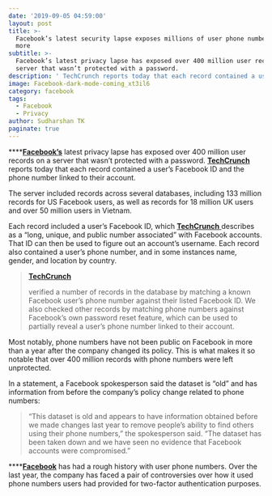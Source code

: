 ```yaml
---
date: '2019-09-05 04:59:00'
layout: post
title: >-
  Facebook’s latest security lapse exposes millions of user phone numbers and
  more
subtitle: >-
  Facebook’s latest privacy lapse has exposed over 400 million user records on a
  server that wasn’t protected with a password. 
description: ' TechCrunch reports today that each record contained a user’s Facebook ID and the phone number linked to their account.'
image: Facebook-dark-mode-coming_xt3il6
category: facebook
tags:
  - Facebook
  - Privacy
author: Sudharshan TK
paginate: true
---
```

****[**Facebook’s**](https://facebook.com) latest privacy lapse has exposed over 400 million user records on a server that wasn’t protected with a password. [**TechCrunch**](https://techcrunch.com) reports today that each record contained a user’s Facebook ID and the phone number linked to their account.

The server included records across several databases, including 133 million records for US Facebook users, as well as records for 18 million UK users and over 50 million users in Vietnam.

Each record included a user’s Facebook ID, which [**TechCrunch** ](https://techcrunch.com)describes as a “long, unique, and public number associated” with Facebook accounts. That ID can then be used to figure out an account’s username. Each record also contained a user’s phone number, and in some instances name, gender, and location by country.

>
>
> [**TechCrunch**](https://techcrunch.com)
>
>  verified a number of records in the database by matching a known Facebook user’s phone number against their listed Facebook ID. We also checked other records by matching phone numbers against Facebook’s own password reset feature, which can be used to partially reveal a user’s phone number linked to their account.

Most notably, phone numbers have not been public on Facebook in more than a year after the company changed its policy. This is what makes it so notable that over 400 million records with phone numbers were left unprotected.

In a statement, a Facebook spokesperson said the dataset is “old” and has information from before the company’s policy change related to phone numbers:

> “This dataset is old and appears to have information obtained before we made changes last year to remove people’s ability to find others using their phone numbers,” the spokesperson said. “The dataset has been taken down and we have seen no evidence that Facebook accounts were compromised.”

****[**Facebook**](https://facebook.com) has had a rough history with user phone numbers. Over the last year, the company has faced a pair of controversies over how it used phone numbers users had provided for two-factor authentication purposes.

